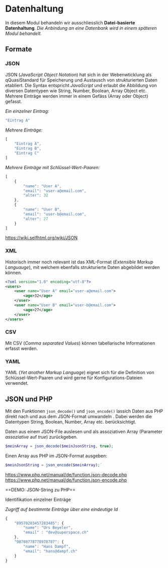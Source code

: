
# Datenhaltung

In diesem Modul behandeln wir ausschliesslich **Datei-basierte Datenhaltung**. *Die Anbindung an eine Datenbank wird in einem späteren Modul behandelt.*

## Formate

### JSON
JSON (*JavaScript Object Notation*) hat sich in der Webenwticklung als qQuasiStandard für Speicherung und Austausch von strukturierten Daten etabliert. Die Syntax entspricht *JavaScript* und erlaubt die Abbildung von diversen Datentypen wie String, Number, Boolean, Array Object etc. Mehrere Einträge werden immer in einem Gefäss (Array oder Object) gefasst.

*Ein einzelner Eintrag:*

```javascript
"Eintrag A"
```
*Mehrere Einträge:*

```javascript
[
	"Eintrag A",
	"Eintrag B",
	"Eintrag C"
]
```
*Mehrere Einträge mit Schlüssel-Wert-Paaren:*
```javascript
[
	{
		"name": "User A",
		"email": "user-a@email.com",
		"alter": 32
	},
	{
		"name": "User B",
		"email": "user-b@email.com",
		"alter": 27
	}
]
```

https://wiki.selfhtml.org/wiki/JSON

### XML

Historisch immer noch relevant ist das XML-Format (*Extensible Markup Languauge*), mit welchem ebenfalls strukturierte Daten abgebildet werden können.

```xml
<?xml version="1.0" encoding="utf-8"?>
<users>
	<user name="User A" email="user-a@email.com">
		<age>32</age>
	</user>
	<user name="User B" email="user-b@email.com">
		<age>27</age>
	</user>
</users>
```

### CSV
Mit CSV (*Comma separated Values*) können tabellarische Informationen erfasst werden. 

### YAML
YAML (*Yet another Markup Language*) eignet sich für die Definition von Schlüssel-Wert-Paaren und wird gerne für Konfigurations-Dateien verwendet.

## JSON und PHP

Mit den Funktionen `json_decode()` und `json_encode()` lassich Daten aus PHP direkt nach und aus dem JSON-Format umwandeln . Dabei werden die Datentypen String, Boolean, Number, Array etc. berücksichtigt.

Daten aus einem JSON-File auslesen und als assoziativen Array (Parameter *assoziative* auf *true*) zurückgeben. 

```php
$meinArray = json_decode($meinJsonString, true);
```

Einen Array aus PHP im JSON-Format ausgeben:

```php
$meinJsonString = json_encode($meinArray);`
```
https://www.php.net/manual/de/function.json-decode.php
https://www.php.net/manual/de/function.json-encode.php

==DEMO: JSON-String zu PHP==

Identifikation einzelner Einträge

*Zugriff auf bestimmte Einträge über eine eindeutige Id*

```javascript
{
	"89570283457283485": {
		"name": "Urs Beyeler",
		"email" : "dev@superspace.ch"
	},
	"98708778778978787": {
		"name": "Hans Dampf",
		"email": "hans@dampf.ch"
	}
}
```
<!--stackedit_data:
eyJoaXN0b3J5IjpbNjIzNDA1Njk3LDM2MDcwNDQzXX0=
-->